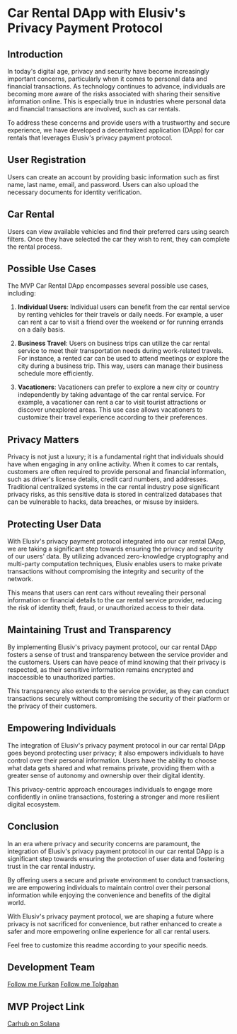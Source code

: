 
# Car Rental DApp with Elusiv's Privacy Payment Protocol
## Introduction
In today's digital age, privacy and security have become increasingly important concerns, particularly when it comes to personal data and financial transactions. As technology continues to advance, individuals are becoming more aware of the risks associated with sharing their sensitive information online. This is especially true in industries where personal data and financial transactions are involved, such as car rentals.

To address these concerns and provide users with a trustworthy and secure experience, we have developed a decentralized application (DApp) for car rentals that leverages Elusiv's privacy payment protocol.

## User Registration
Users can create an account by providing basic information such as first name, last name, email, and password. Users can also upload the necessary documents for identity verification.

## Car Rental
Users can view available vehicles and find their preferred cars using search filters. Once they have selected the car they wish to rent, they can complete the rental process.

## Possible Use Cases
The MVP Car Rental DApp encompasses several possible use cases, including:

1) **Individual Users**: Individual users can benefit from the car rental service by renting vehicles for their travels or daily needs. For example, a user can rent a car to visit a friend over the weekend or for running errands on a daily basis.
   
2) **Business Travel**: Users on business trips can utilize the car rental service to meet their transportation needs during work-related travels. For instance, a rented car can be used to attend meetings or explore the city during a business trip. This way, users can manage their business schedule more efficiently.
  
3) **Vacationers**: Vacationers can prefer to explore a new city or country independently by taking advantage of the car rental service. For example, a vacationer can rent a car to visit tourist attractions or discover unexplored areas. This use case allows vacationers to customize their travel experience according to their preferences.


## Privacy Matters
Privacy is not just a luxury; it is a fundamental right that individuals should have when engaging in any online activity. When it comes to car rentals, customers are often required to provide personal and financial information, such as driver's license details, credit card numbers, and addresses. Traditional centralized systems in the car rental industry pose significant privacy risks, as this sensitive data is stored in centralized databases that can be vulnerable to hacks, data breaches, or misuse by insiders.

## Protecting User Data
With Elusiv's privacy payment protocol integrated into our car rental DApp, we are taking a significant step towards ensuring the privacy and security of our users' data. By utilizing advanced zero-knowledge cryptography and multi-party computation techniques, Elusiv enables users to make private transactions without compromising the integrity and security of the network.

This means that users can rent cars without revealing their personal information or financial details to the car rental service provider, reducing the risk of identity theft, fraud, or unauthorized access to their data.


## Maintaining Trust and Transparency
By implementing Elusiv's privacy payment protocol, our car rental DApp fosters a sense of trust and transparency between the service provider and the customers. Users can have peace of mind knowing that their privacy is respected, as their sensitive information remains encrypted and inaccessible to unauthorized parties.

This transparency also extends to the service provider, as they can conduct transactions securely without compromising the security of their platform or the privacy of their customers.

## Empowering Individuals
The integration of Elusiv's privacy payment protocol in our car rental DApp goes beyond protecting user privacy; it also empowers individuals to have control over their personal information. Users have the ability to choose what data gets shared and what remains private, providing them with a greater sense of autonomy and ownership over their digital identity.

This privacy-centric approach encourages individuals to engage more confidently in online transactions, fostering a stronger and more resilient digital ecosystem.

## Conclusion
In an era where privacy and security concerns are paramount, the integration of Elusiv's privacy payment protocol in our car rental DApp is a significant step towards ensuring the protection of user data and fostering trust in the car rental industry.

By offering users a secure and private environment to conduct transactions, we are empowering individuals to maintain control over their personal information while enjoying the convenience and benefits of the digital world.

With Elusiv's privacy payment protocol, we are shaping a future where privacy is not sacrificed for convenience, but rather enhanced to create a safer and more empowering online experience for all car rental users.

Feel free to customize this readme according to your specific needs.

## Development Team

[Follow me Furkan](https://twitter.com/FurkanSezal)
[Follow me Tolgahan](https://twitter.com/imArga_)

## MVP Project Link
[Carhub on Solana](https://rent-a-car-onsolana.vercel.app/)

